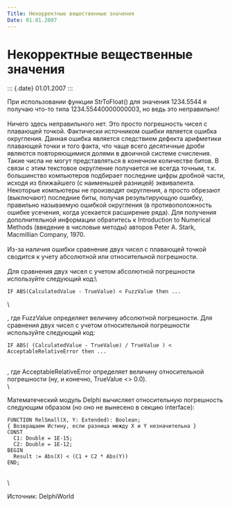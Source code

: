 ```yaml
---
Title: Некорректные вещественные значения
Date: 01.01.2007
---
```



Некорректные вещественные значения
==================================

::: {.date}
01.01.2007
:::

При использовании функции StrToFloat() для значения 1234.5544 я получаю
что-то типа 1234.55440000000003, но ведь это неправильно!\
 \
Ничего здесь неправильного нет. Это просто погрешность чисел с плавающей
точкой. Фактически источником ошибки является ошибка округления. Данная
ошибка является следствием дефекта арифметики плавающей точки и того
факта, что чаще всего десятичные дроби являются повторяющимися долями в
двоичной системе счисления. Такие числа не могут представляться в
конечном количестве битов. В связи с этим текстовое округление
получается не всегда точным, т.к. большинство компьютеров подбирает
последние цифры дробной части, исходя из ближайшего (с наименьшей
разницей) эквивалента. Некоторые компьютеры не производят округления, а
просто обрезают (выключают) последние биты, получая результирующую
ошибку, правильно называемую ошибкой округления (в противоположность
ошибке усечения, когда усекается расширение ряда). Для получения
дополнительной информации обратитесь к Introduction to Numerical Methods
(введение в числовые методы) авторов Peter A. Stark, Macmillian Company,
1970.\
 \
Из-за наличия ошибки сравнение двух чисел с плавающей точкой сводится к
учету абсолютной или относительной погрешности.\
 \
Для сравнения двух чисел с учетом абсолютной погрешности используйте
следующий код:\

 

    IF ABS(CalculatedValue - TrueValue) < FuzzValue then ...

 \

, где FuzzValue определяет величину абсолютной погрешности. Для
сравнения двух чисел с учетом относительной погрешности используйте
следующий код:

    IF ABS( (CalculatedValue - TrueValue) / TrueValue ) <
    AcceptableRelativeError then ...

 \
, где AcceptableRelativeError определяет величину относительной
погрешности (ну, и конечно, TrueValue \<\> 0.0).\
 \

Математеческий модуль Delphi вычисляет относительную погрешность
следующим образом (но оно не вынесено в секцию interface):

    FUNCTION RelSmall(X, Y: Extended): Boolean;
    { Возвращаем Истину, если разница между X и Y незначительна }
    CONST
      C1: Double = 1E-15;
      C2: Double = 1E-12;
    BEGIN
      Result := Abs(X) < (C1 + C2 * Abs(Y))
    END;

 \
 \

Источник: DelphiWorld
